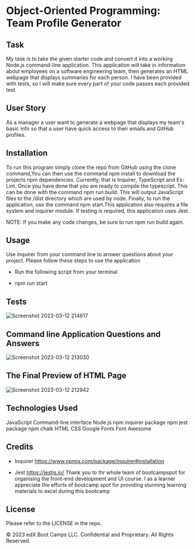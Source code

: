 #  Object-Oriented Programming: Team Profile Generator

##  Task

My task is to take the given starter code and convert it into a working Node.js command-line application. This application will take in information about employees on a software engineering team, then generates an HTML webpage that displays summaries for each person. I have been provided with tests, so  I will make sure every part of your code passes each provided test.

## User Story

As a manager a user want to generate a webpage that displays my team's basic info so that a user have quick access to their emails and GitHub profiles.

## Installation

To run this program simply clone the repo from GitHub using the clone command,You can then use the command npm install to download the projects npm dependencies. Currently, that is Inquirer, TypeScript and Es-Lint. Once you have done that you are ready to compile the typescript. This can be done with the command npm run build. This will output JavaScript files to the /dist directory which are used by node. Finally, to run the application, use the command npm start.This application also requires a file system and inquirer module. If testing is required, this application uses Jest.

NOTE: If you make any code changes, be sure to run npm run build again.

## Usage
Use inquirer from your command line to answer questions about your project.
Please follow these steps to use the application

- Run the following script from your terminal

- npm run start

## Tests

![Screenshot 2023-03-12 214617](https://user-images.githubusercontent.com/113493756/224575408-5a868b51-766f-474f-afc8-7895076f3f98.png)

## Command line Application Questions and Answers 

![Screenshot 2023-03-12 213030](https://user-images.githubusercontent.com/113493756/224575428-685e02de-d410-41c6-a947-d0feb56827b1.png)

## The Final Preview of HTML Page 

![Screenshot 2023-03-12 212942](https://user-images.githubusercontent.com/113493756/224575445-d4b1b186-f59a-4f22-ac82-cc188ac5b556.png)

## Technologies Used

JavaScript
Command-line interface
Node.js
npm inquirer package
npm jest package
npm chalk
HTML
CSS
Google Fonts
Font Awesome

## Credits

- Inquirer 
https://www.npmjs.com/package/inquirer#installation

- Jest https://jestjs.io/
Thank you to thr whole team of bootcampspot for organising the front-end development and UI course. I as a learner appreciate the efforts of bootcamp spot for providing stunning learning materials to excel during this bootcamp

## License
Please refer to the LICENSE in the repo.

© 2023 edX Boot Camps LLC. Confidential and Proprietary. All Rights Reserved.
